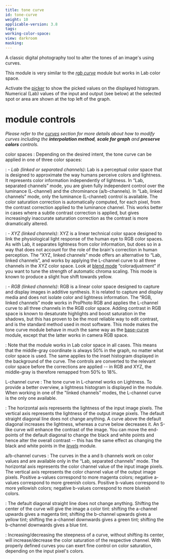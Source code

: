 ```yaml
---
title: tone curve
id: tone-curve
weight: 10
applicable-version: 3.8
tags: 
working-color-space:  
view: darkroom
masking: 
---
```


A classic digital photography tool to alter the tones of an image's using curves.

This module is very similar to the [_rgb curve_](./rgb-curve.md) module but works in Lab color space.

Activate the [picker](../../darkroom/processing-modules/module-controls.md#pickers) to show the picked values on the displayed histogram. Numerical (Lab) values of the input and output (see below) at the selected spot or area are shown at the top left of the graph.

# module controls

_Please refer to the [curves](../../darkroom/processing-modules/curves.md) section for more details about how to modify curves including the **interpolation method**, **scale for graph** and **preserve colors** controls._

color spaces
: Depending on the desired intent, the tone curve can be applied in one of three color spaces:

: - _Lab (linked or separated channels)_: Lab is a perceptual color space that is designed to approximate the way humans perceive colors and lightness. It represents color information independently of lightness. In “Lab, separated channels” mode, you are given fully independent control over the luminance (L-channel) and the chrominance (a/b-channels). In “Lab, linked channels” mode, only the luminance (L-channel) control is available. The color saturation correction is automatically computed, for each pixel, from the contrast correction applied to the luminance channel. This works better in cases where a subtle contrast correction is applied, but gives increasingly inaccurate saturation correction as the contrast is more dramatically altered.

: - _XYZ (linked channels)_: XYZ is a linear technical color space designed to link the physiological light response of the human eye to RGB color spaces. As with Lab, it separates lightness from color information, but does so in a way that does not account for the role of the brain's correction in human perception. The “XYZ, linked channels” mode offers an alternative to “Lab, linked channels”, and works by applying the L-channel curve to all three channels in the XYZ color space. Look at [blend mode](../../darkroom/masking-and-blending/blend-modes.md) “coloradjustment” if you want to tune the strength of automatic chroma scaling. This mode is known to produce a slight hue shift towards yellow.

: - _RGB (linked channels)_: RGB is a linear color space designed to capture and display images in additive synthesis. It is related to capture and display media and does not isolate color and lightness information. The “RGB, linked channels” mode works in ProPhoto RGB and applies the L-channel curve to all three channels in the RGB color space. Adding contrast in RGB space is known to desaturate highlights and boost saturation in the shadows, but this has proven to be the most reliable way to edit contrast, and is the standard method used in most software. This mode makes the tone curve module behave in much the same way as the [base-curve](./base-curve.md) module, except that the latter works in camera RGB space.

: Note that the module works in Lab color space in all cases. This means that the middle-gray coordinate is always 50% in the graph, no matter what color space is used. The same applies to the inset histogram displayed in the background of the curve. The controls are converted to the relevant color space before the corrections are applied -- in RGB and XYZ, the middle-gray is therefore remapped from 50% to 18%.

L-channel curve
: The tone curve in L-channel works on Lightness. To provide a better overview, a lightness histogram is displayed in the module. When working in one of the "linked channels" modes, the L-channel curve is the only one available.

: The horizontal axis represents the lightness of the input image pixels. The vertical axis represents the lightness of the output image pixels. The default straight diagonal line does not change anything. A curve above the default diagonal increases the lightness, whereas a curve below decreases it. An S-like curve will enhance the contrast of the image. You can move the end-points of the default diagonal to change the black and white points and hence alter the overall contrast -- this has the same effect as changing the black and white points in the [_levels_](./levels.md) module.

a/b-channel curves
: The curves in the a and b channels work on color values and are available only in the “Lab, separated channels” mode. The horizontal axis represents the color channel value of the input image pixels. The vertical axis represents the color channel value of the output image pixels. Positive a-values correspond to more magenta colors; negative a-values correspond to more greenish colors. Positive b-values correspond to more yellowish colors; negative b-values correspond to more blueish colors.

: The default diagonal straight line does not change anything. Shifting the center of the curve will give the image a color tint: shifting the a-channel upwards gives a magenta tint; shifting the b-channel upwards gives a yellow tint; shifting the a-channel downwards gives a green tint; shifting the b-channel downwards gives a blue tint.

: Increasing/decreasing the steepness of a curve, without shifting its center, will increase/decrease the color saturation of the respective channel. With properly defined curves you can exert fine control on color saturation, depending on the input pixel's colors.
